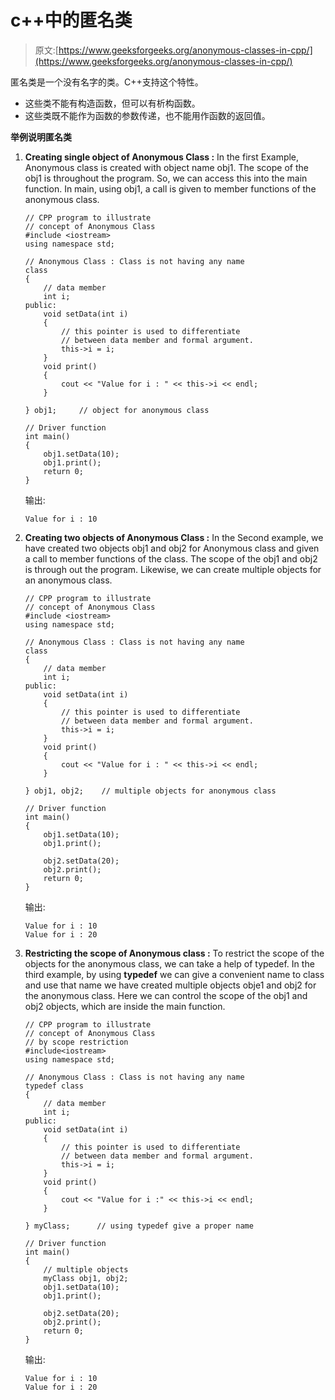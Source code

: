 # c++中的匿名类

> 原文:[https://www.geeksforgeeks.org/anonymous-classes-in-cpp/](https://www.geeksforgeeks.org/anonymous-classes-in-cpp/)

匿名类是一个没有名字的类。C++支持这个特性。

*   这些类不能有构造函数，但可以有析构函数。
*   这些类既不能作为函数的参数传递，也不能用作函数的返回值。

**举例说明匿名类**

1.  **Creating single object of Anonymous Class :** In the first Example, Anonymous class is created with object name obj1\. The scope of the obj1 is throughout the program. So, we can access this into the main function. In main, using obj1, a call is given to member functions of the anonymous class.

    ```
    // CPP program to illustrate 
    // concept of Anonymous Class
    #include <iostream>
    using namespace std;

    // Anonymous Class : Class is not having any name
    class
    {
        // data member
        int i; 
    public:
        void setData(int i)
        {
            // this pointer is used to differentiate
            // between data member and formal argument.
            this->i = i;
        }
        void print()
        {
            cout << "Value for i : " << this->i << endl;
        }

    } obj1;     // object for anonymous class

    // Driver function
    int main()
    {
        obj1.setData(10);
        obj1.print();
        return 0;
    }
    ```

    输出:

    ```
    Value for i : 10

    ```

2.  **Creating two objects of Anonymous Class :** In the Second example, we have created two objects obj1 and obj2 for Anonymous class and given a call to member functions of the class. The scope of the obj1 and obj2 is through out the program. Likewise, we can create multiple objects for an anonymous class.

    ```
    // CPP program to illustrate 
    // concept of Anonymous Class
    #include <iostream>
    using namespace std;

    // Anonymous Class : Class is not having any name
    class
    {
        // data member
        int i; 
    public:
        void setData(int i)
        {
            // this pointer is used to differentiate
            // between data member and formal argument.
            this->i = i;
        }
        void print()
        {
            cout << "Value for i : " << this->i << endl;
        }

    } obj1, obj2;    // multiple objects for anonymous class

    // Driver function
    int main()
    {
        obj1.setData(10);
        obj1.print();

        obj2.setData(20);
        obj2.print();
        return 0;
    }
    ```

    输出:

    ```
    Value for i : 10
    Value for i : 20

    ```

3.  **Restricting the scope of Anonymous class :** To restrict the scope of the objects for the anonymous class, we can take a help of typedef. In the third example, by using **typedef** we can give a convenient name to class and use that name we have created multiple objects obje1 and obj2 for the anonymous class. Here we can control the scope of the obj1 and obj2 objects, which are inside the main function.

    ```
    // CPP program to illustrate 
    // concept of Anonymous Class
    // by scope restriction
    #include<iostream>
    using namespace std;

    // Anonymous Class : Class is not having any name
    typedef class
    {
        // data member
        int i; 
    public:
        void setData(int i)
        {
            // this pointer is used to differentiate 
            // between data member and formal argument.
            this->i = i;
        }
        void print()
        {
            cout << "Value for i :" << this->i << endl;
        }

    } myClass;      // using typedef give a proper name

    // Driver function
    int main()
    {
        // multiple objects
        myClass obj1, obj2; 
        obj1.setData(10);
        obj1.print();

        obj2.setData(20);
        obj2.print();
        return 0;
    }
    ```

    输出:

    ```
    Value for i : 10
    Value for i : 20

    ```